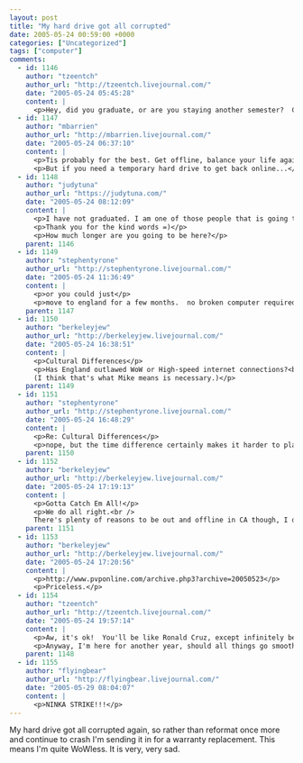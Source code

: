 ```yaml
---
layout: post
title: "My hard drive got all corrupted"
date: 2005-05-24 00:59:00 +0000
categories: ["Uncategorized"]
tags: ["computer"]
comments:
  - id: 1146
    author: "tzeentch"
    author_url: "http://tzeentch.livejournal.com/"
    date: "2005-05-24 05:45:28"
    content: |
      <p>Hey, did you graduate, or are you staying another semester?  Cause if the foremer, congratulations!  If the latter, yay, cause we get another semester of the awesomeness that is judytuna!</p>
  - id: 1147
    author: "mbarrien"
    author_url: "http://mbarrien.livejournal.com/"
    date: "2005-05-24 06:37:10"
    content: |
      <p>Tis probably for the best. Get offline, balance your life again! I wish my computer would break, but then again I just got a new one.</p>
      <p>But if you need a temporary hard drive to get back online...</p>
  - id: 1148
    author: "judytuna"
    author_url: "https://judytuna.com/"
    date: "2005-05-24 08:12:09"
    content: |
      <p>I have not graduated. I am one of those people that is going to take eight years to graduate from undergrad. Things are not working out for me right now. I'm staying in Berkeley indefinitely, though.</p>
      <p>Thank you for the kind words =)</p>
      <p>How much longer are you going to be here?</p>
    parent: 1146
  - id: 1149
    author: "stephentyrone"
    author_url: "http://stephentyrone.livejournal.com/"
    date: "2005-05-24 11:36:49"
    content: |
      <p>or you could just</p>
      <p>move to england for a few months.  no broken computer required.</p>
    parent: 1147
  - id: 1150
    author: "berkeleyjew"
    author_url: "http://berkeleyjew.livejournal.com/"
    date: "2005-05-24 16:38:51"
    content: |
      <p>Cultural Differences</p>
      <p>Has England outlawed WoW or High-speed internet connections?<br />
      (I think that's what Mike means is necessary.)</p>
    parent: 1149
  - id: 1151
    author: "stephentyrone"
    author_url: "http://stephentyrone.livejournal.com/"
    date: "2005-05-24 16:48:29"
    content: |
      <p>Re: Cultural Differences</p>
      <p>nope, but the time difference certainly makes it harder to play with your friends.  the fact that british students have way more free time and want to go out all the time helps keep you offline, too.  and the cute american girls.  but i guess you have those in california, too.</p>
    parent: 1150
  - id: 1152
    author: "berkeleyjew"
    author_url: "http://berkeleyjew.livejournal.com/"
    date: "2005-05-24 17:19:13"
    content: |
      <p>Gotta Catch Em All!</p>
      <p>We do all right.<br />
      There's plenty of reasons to be out and offline in CA though, I don't think it's lack of opportunity or motivation. It's about distraction.</p>
    parent: 1151
  - id: 1153
    author: "berkeleyjew"
    author_url: "http://berkeleyjew.livejournal.com/"
    date: "2005-05-24 17:20:56"
    content: |
      <p>http://www.pvponline.com/archive.php3?archive=20050523</p>
      <p>Priceless.</p>
  - id: 1154
    author: "tzeentch"
    author_url: "http://tzeentch.livejournal.com/"
    date: "2005-05-24 19:57:14"
    content: |
      <p>Aw, it's ok!  You'll be like Ronald Cruz, except infinitely better and not working for DAAP.  </p>
      <p>Anyway, I'm here for another year, should all things go smoothly.  </p>
    parent: 1148
  - id: 1155
    author: "flyingbear"
    author_url: "http://flyingbear.livejournal.com/"
    date: "2005-05-29 08:04:07"
    content: |
      <p>NINKA STRIKE!!!</p>
---
```


My hard drive got all corrupted again, so rather than reformat once more and continue to crash I'm sending it in for a warranty replacement. This means I'm quite WoWless. It is very, very sad.